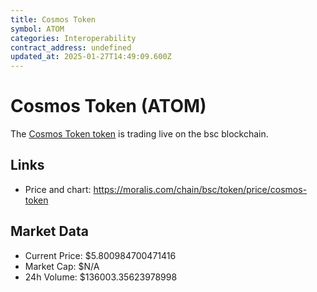 ```yaml
---
title: Cosmos Token
symbol: ATOM
categories: Interoperability
contract_address: undefined
updated_at: 2025-01-27T14:49:09.600Z
---
```


# Cosmos Token (ATOM)
The [Cosmos Token token](https://moralis.com/chain/bsc/token/price/cosmos-token) is trading live on the bsc blockchain.

## Links
- Price and chart: https://moralis.com/chain/bsc/token/price/cosmos-token

## Market Data
- Current Price: $5.800984700471416
- Market Cap: $N/A
- 24h Volume: $136003.35623978998
